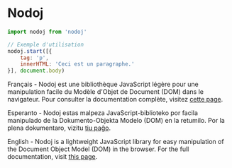 # Nodoj

```javascript
import nodoj from 'nodoj'

// Exemple d'utilisation
nodoj.start([{
	tag: 'p',
	innerHTML: 'Ceci est un paragraphe.'
}], document.body)
```

Français - Nodoj est une bibliothèque JavaScript légère pour une manipulation facile du Modèle d'Objet de Document (DOM) dans le navigateur. Pour consulter la documentation complète, visitez [cette page](https://diatomee.gitlab.io/posts/nodo/index.html).

Esperanto - Nodoj estas malpeza JavaScript-biblioteko por facila manipulado de la Dokumento-Objekta Modelo (DOM) en la retumilo. Por la plena dokumentaro, vizitu [tiu paĝo](https://diatomee.gitlab.io/posts/nodo/index.html).

English - Nodoj is a lightweight JavaScript library for easy manipulation of the Document Object Model (DOM) in the browser. For the full documentation, visit [this page](https://diatomee.gitlab.io/posts/nodo/index.html).

